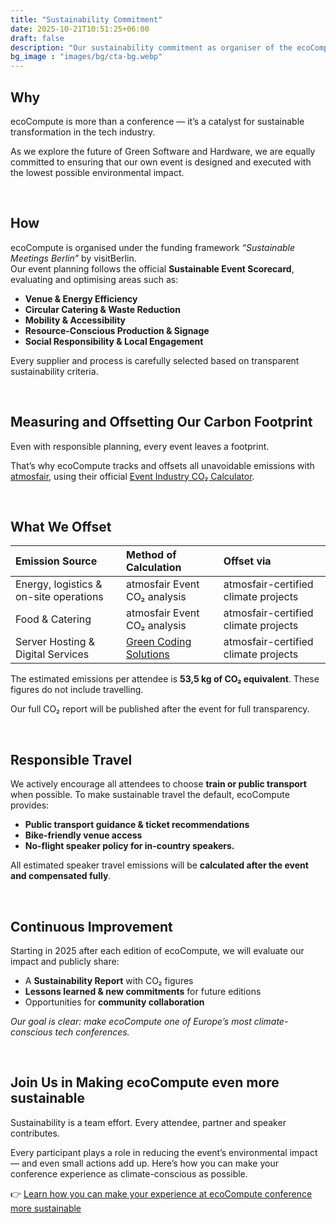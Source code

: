 ```yaml
---
title: "Sustainability Commitment"
date: 2025-10-21T10:51:25+06:00
draft: false
description: "Our sustainability commitment as organiser of the ecoCompute Conference"
bg_image : "images/bg/cta-bg.webp"
---
```


## Why

ecoCompute is more than a conference — it’s a catalyst for sustainable transformation in the tech industry. 

As we explore the future of Green Software and Hardware, we are equally committed to ensuring that our own event is designed and executed with the lowest possible environmental impact.

<br>

## How

ecoCompute is organised under the funding framework *“Sustainable Meetings Berlin”* by visitBerlin.  
Our event planning follows the official **Sustainable Event Scorecard**, evaluating and optimising areas such as:

- **Venue & Energy Efficiency**  
- **Circular Catering & Waste Reduction**  
- **Mobility & Accessibility**  
- **Resource-Conscious Production & Signage**  
- **Social Responsibility & Local Engagement**  

Every supplier and process is carefully selected based on transparent sustainability criteria.

<br>

## Measuring and Offsetting Our Carbon Footprint

Even with responsible planning, every event leaves a footprint. 

That’s why ecoCompute tracks and offsets all unavoidable emissions with [atmosfair](https://www.atmosfair.de/), using their official [Event Industry CO₂ Calculator](https://www.atmosfair.de/en/co2-eventcalculator/). 

<br>

## What We Offset

| Emission Source | Method of Calculation | Offset via |
| :---- | :---- | :---- |
| Energy, logistics & on-site operations | atmosfair Event CO₂ analysis | atmosfair-certified climate projects |
| Food & Catering | atmosfair Event CO₂ analysis | atmosfair-certified climate projects |
| Server Hosting & Digital Services | <u>[Green Coding Solutions](https://www.green-coding.io/)</u> | atmosfair-certified climate projects |

The estimated emissions per attendee is <b>53,5 kg of CO₂ equivalent</b>. These figures do not include travelling. 

Our full CO₂ report will be published after the event for full transparency.  

<br>

## Responsible Travel

We actively encourage all attendees to choose **train or public transport** when possible. To make sustainable travel the default, ecoCompute provides:

* **Public transport guidance & ticket recommendations**  
* **Bike-friendly venue access**  
* **No-flight speaker policy for in-country speakers.**

All estimated speaker travel emissions will be **calculated after the event and compensated fully**.

<br>

## Continuous Improvement

Starting in 2025 after each edition of ecoCompute, we will evaluate our impact and publicly share:

* A **Sustainability Report** with CO₂ figures  
* **Lessons learned & new commitments** for future editions  
* Opportunities for **community collaboration**

*Our goal is clear: make ecoCompute one of Europe’s most climate-conscious tech conferences.*

<br>

## Join Us in Making ecoCompute even more sustainable

Sustainability is a team effort. Every attendee, partner and speaker contributes.

Every participant plays a role in reducing the event’s environmental impact — and even small actions add up. Here’s how you can make your conference experience as climate-conscious as possible.

👉 <u>[Learn how you can make your experience at ecoCompute conference more sustainable](/sustainability-attendees)</u>

